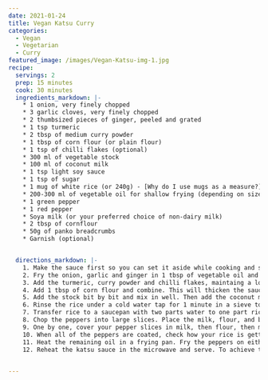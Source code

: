 ```yaml
---
date: 2021-01-24
title: Vegan Katsu Curry
categories:
  - Vegan
  - Vegetarian
  - Curry
featured_image: /images/Vegan-Katsu-img-1.jpg
recipe:
  servings: 2 
  prep: 15 minutes
  cook: 30 minutes
  ingredients_markdown: |-
    * 1 onion, very finely chopped
    * 3 garlic cloves, very finely chopped
    * 2 thumbsized pieces of ginger, peeled and grated
    * 1 tsp turmeric
    * 2 tbsp of medium curry powder
    * 1 tbsp of corn flour (or plain flour)
    * 1 tsp of chilli flakes (optional)
    * 300 ml of vegetable stock 
    * 100 ml of coconut milk
    * 1 tsp light soy sauce
    * 1 tsp of sugar
    * 1 mug of white rice (or 240g) - [Why do I use mugs as a measure?](https://cookingwithjodes.co.uk/tips%20and%20tricks/2021/01/24/measuring-cooking-rice/)
    * 200-300 ml of vegetable oil for shallow frying (depending on size of frying pan)
    * 1 green pepper
    * 1 red pepper
    * Soya milk (or your preferred choice of non-dairy milk)
    * 2 tbsp of cornflour
    * 50g of panko breadcrumbs
    * Garnish (optional)


  directions_markdown: |-
    1. Make the sauce first so you can set it aside while cooking and simply reheat in the microwave when everything is ready. Blitz the onion, garlic and ginger in a food processor. I find this the most time saving method, but if you don't have a food processor finely chop the onion and garlic and grate the ginger and combine. 
    2. Fry the onion, garlic and ginger in 1 tbsp of vegetable oil and cook until soft on a low to medium heat to avoid burning.
    3. Add the turmeric, curry powder and chilli flakes, maintaing a low to medium heat and stir until combined.
    4. Add 1 tbsp of corn flour and combine. This will thicken the sauce.
    5. Add the stock bit by bit and mix in well. Then add the coconut milk, soy sauce and sugar. Leave to simmer on a low heat for 5-10 minutes. Set aside once done.
    6. Rinse the rice under a cold water tap for 1 minute in a sieve to wash away excess starch. This will help prevent the rice getting too sticky. 
    7. Transfer rice to a saucepan with two parts water to one part rice (this is why I use mugs to measure rice and pasta. 1 mug of rice means 2 mugs of water). Add a pinch of salt and cook on a medium heat until the water begins to bubble. Next, cover the saucepan with a lid and turn the heat down to its lowest setting and simmer for about 15 minutes.
    8. Chop the peppers into large slices. Place the milk, flour, and breadcrumbs into separate bowls. 
    9. One by one, cover your pepper slices in milk, then flour, then milk again and then the breadcrumbs. This should help the panko breadcrumbs stick well.
    10. When all of the peppers are coated, check how your rice is getting on. If you can still see water at the top wait another 5-10 minutes until you can no longer see water at the top.
    11. Heat the remaining oil in a frying pan. Fry the peppers on either side until the breadcrumbs are golden.
    12. Reheat the katsu sauce in the microwave and serve. To achieve the rice tower, spoon each portion of rice into a cappucino mug and press down lightly, then turn it over onto the plate. Garnish with salad if desired.
  

---
```

